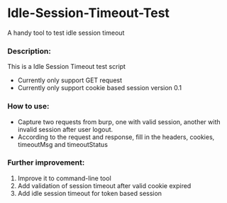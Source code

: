 # Idle-Session-Timeout-Test
A handy tool to test idle session timeout

### Description:
This is a Idle Session Timeout test script
* Currently only support GET request
* Currently only support cookie based session
version 0.1

### How to use:
* Capture two requests from burp, one with valid session, another with invalid session after user logout.
* According to the request and response, fill in the headers, cookies, timeoutMsg and timeoutStatus

### Further improvement:
1. Improve it to command-line tool
2. Add validation of session timeout after valid cookie expired
3. Add idle session timeout for token based session
